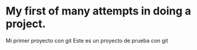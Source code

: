 # My first of many attempts in doing a project.
Mi primer proyecto con git
Este es un proyecto de prueba con git
